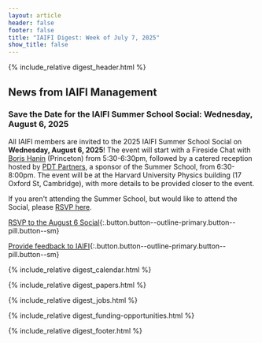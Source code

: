 ```yaml
---
layout: article
header: false
footer: false
title: "IAIFI Digest: Week of July 7, 2025"
show_title: false
--- 
```


{% include_relative digest_header.html %}

## News from IAIFI Management

### Save the Date for the IAIFI Summer School Social: Wednesday, August 6, 2025

All IAIFI members are invited to the 2025 IAIFI Summer School Social on **Wednesday, August 6, 2025**! The event will start with a Fireside Chat with [Boris Hanin](https://boris-hanin.github.io/) (Princeton) from 5:30-6:30pm, followed by a catered reception hosted by [PDT Partners](https://pdtpartners.com/), a sponsor of the Summer School, from 6:30-8:00pm. The event will be at the Harvard University Physics building (17 Oxford St, Cambridge), with more details to be provided closer to the event.

If you aren't attending the Summer School, but would like to attend the Social, please [RSVP here](https://app.smartsheet.com/b/form/0197e5432a487e00b3a4638971bf0aae).  

[RSVP to the August 6 Social](https://app.smartsheet.com/b/form/0197e5432a487e00b3a4638971bf0aae){:.button.button--outline-primary.button--pill.button--sm}

[Provide feedback to IAIFI](https://forms.gle/hk2mrqjaLY8nCZrE6){:.button.button--outline-primary.button--pill.button--sm}

{% include_relative digest_calendar.html %}

{% include_relative digest_papers.html %}
 
{% include_relative digest_jobs.html %}

{% include_relative digest_funding-opportunities.html %}

{% include_relative digest_footer.html %}

